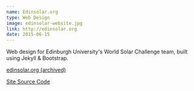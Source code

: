```yaml
---
name: Edinsolar.org
type: Web Design
image: edinsolar-website.jpg
link: http://edinsolar.org
date: 2015-06-15
---
```


Web design for Edinburgh University's World Solar Challenge team, built using
Jekyll & Bootstrap.

[edinsolar.org (archived)](http://toaster.cc/edinsolar.github.io/)

[Site Source Code](https://github.com/AngusP/edinsolar.github.io)

